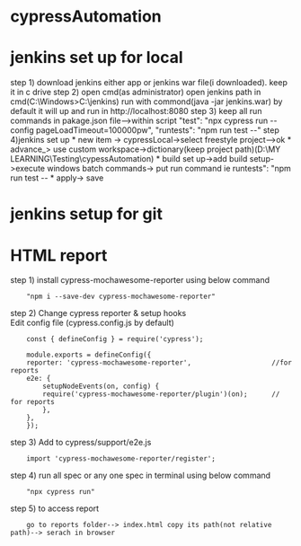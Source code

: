 # cypressAutomation

# jenkins set up for local
step 1) download jenkins either app or jenkins war file(i downloaded).
        keep it in c drive
step 2) open cmd(as administrator)
        open jenkins path in cmd(C:\Windows>C:\jenkins)
        run with commond(java -jar jenkins.war)
        by default it will up and run in http://localhost:8080
step 3) keep all run commands in pakage.json file-->within script
         "test": "npx cypress run --config pageLoadTimeout=100000pw",
         "runtests": "npm run test --"
step 4)jenkins set up
        * new item -> cypressLocal->select freestyle project-->ok
        * advance_> use custom workspace->dictionary(keep project path)(D:\MY LEARNING\Testing\cypessAutomation)
        * build set up->add build setup->execute windows batch commands-> put run command ie runtests": "npm run test --
        * apply-> save
# jenkins setup for git
# HTML report

step 1) install cypress-mochawesome-reporter using below command

        "npm i --save-dev cypress-mochawesome-reporter"

step 2) Change cypress reporter & setup hooks    
        Edit config file (cypress.config.js by default)

        const { defineConfig } = require('cypress');

        module.exports = defineConfig({
        reporter: 'cypress-mochawesome-reporter',                    //for reports
        e2e: {
            setupNodeEvents(on, config) {
            require('cypress-mochawesome-reporter/plugin')(on);      // for reports 
            },
        },
        });

step 3) Add to cypress/support/e2e.js

        import 'cypress-mochawesome-reporter/register';

step 4) run all spec or any one spec in terminal using below command

        "npx cypress run"

step 5) to access report

        go to reports folder--> index.html copy its path(not relative path)--> serach in browser
